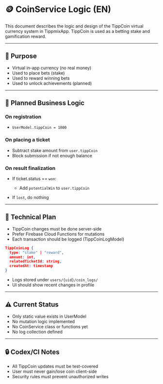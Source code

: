 # 🪙 CoinService Logic (EN)

This document describes the logic and design of the TippCoin virtual currency system in TippmixApp.
TippCoin is used as a betting stake and gamification reward.

---

## 🎯 Purpose

* Virtual in-app currency (no real money)
* Used to place bets (stake)
* Used to reward winning bets
* Used to unlock achievements (planned)

---

## 🧠 Planned Business Logic

### On registration

* `UserModel.tippCoin = 1000`

### On placing a ticket

* Subtract stake amount from `user.tippCoin`
* Block submission if not enough balance

### On result finalization

* If ticket.status == `won`:

  * Add `potentialWin` to `user.tippCoin`
* If `lost`, do nothing

---

## 🧾 Technical Plan

* TippCoin changes must be done server-side
* Prefer Firebase Cloud Functions for mutations
* Each transaction should be logged (TippCoinLogModel)

```json
TippCoinLog {
  type: "stake" | "reward",
  amount: int,
  relatedTicketId: string,
  createdAt: timestamp
}
```

* Logs stored under `users/{uid}/coin_logs/`
* UI should show recent changes in profile

---

## ⚠️ Current Status

* Only static value exists in UserModel
* No mutation logic implemented
* No CoinService class or functions yet
* No log collection defined

---

## 🔒 Codex/CI Notes

* All TippCoin updates must be test-covered
* User must never gain/lose coin client-side
* Security rules must prevent unauthorized writes